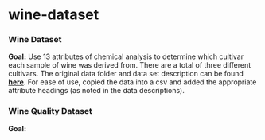 # wine-dataset

### Wine Dataset
__Goal:__ Use 13 attributes of chemical analysis to determine which cultivar each sample of wine was derived from. There are a total of three different cultivars. The original data folder and data set description can be found __[here](https://archive.ics.uci.edu/ml/datasets/wine)__. For ease of use, copied the data into a csv and added the appropriate attribute headings (as noted in the data descriptions). 

### Wine Quality Dataset
__Goal:__ 
